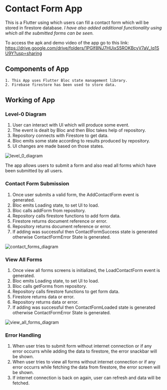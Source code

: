 # Contact Form App
This is a Flutter using which users can fill a contact form which will be stored in  firestore database.
*I have also added additional functionality using which all the submitted forms can be seen.*

To access the apk and demo video of the app go to this link: https://drive.google.com/drive/folders/1PGlf8NJ7HUixS5ROKBcyV7aV_Iq1SU9Y?usp=sharing

## Components of App
    1. This App uses Flutter Bloc state management library.
    2. Firebase firestore has been used to store data.

## Working of App
### Level-0 Diagram
1. User can interact with UI which will produce some event.
2. The event is dealt by Bloc and then Bloc takes help of repository.
3. Repository connects with Firestore to get data.
4. Bloc emits some state according to results produced by repository.
5. UI changes are made based on those states.

![level_0_diagram](https://github.com/aditzer/Contact-Form-App/assets/53402554/0663a921-02ad-4fe0-b238-6d432cbced56)

The app allows users to submit a form and also read all forms which have been submitted by all users.

### Contact Form Submission
1. Once user submits a valid form, the AddContactForm event is generated.
2. Bloc emits Loading state, to set UI to load.
3. Bloc calls addForm from repository.
4. Repository calls firestore functions to add form data.
5. Firestore returns document reference or error.
6. Repository returns document reference or error.
7. If adding was successful then ContactFormSuccess state is generated otherwise ContactFormError State is generated.
   
![contact_forms_diagram](https://github.com/aditzer/Contact-Form-App/assets/53402554/7d203553-4055-44cf-9f36-e3c8457ec178)

### View All Forms
1. Once view all forms screens is initialized, the LoadContactForm event is generated.
2. Bloc emits Loading state, to set UI to load.
3. Bloc calls getForms from repository.
4. Repository calls firestore functions to get form data.
5. Firestore returns data or error.
6. Repository returns data or error.
7. If adding was successful then ContactFormLoaded state is generated otherwise ContactFormError State is generated.
   
![view_all_forms_diagram](https://github.com/aditzer/Contact-Form-App/assets/53402554/52cf1580-c9a4-479c-9497-552d1a21d4c9)

### Error Handling
1. When user tries to submit form without internet connection or if any error occurrs while adding the data to firestore, the error snackbar will be shown.
2. When user tries to view all forms without internet connection or if any error occurrs while fetching the data from firestore, the error screen will be shown.
3. If internet connection is back on again, user can refresh and data will be fetched.
